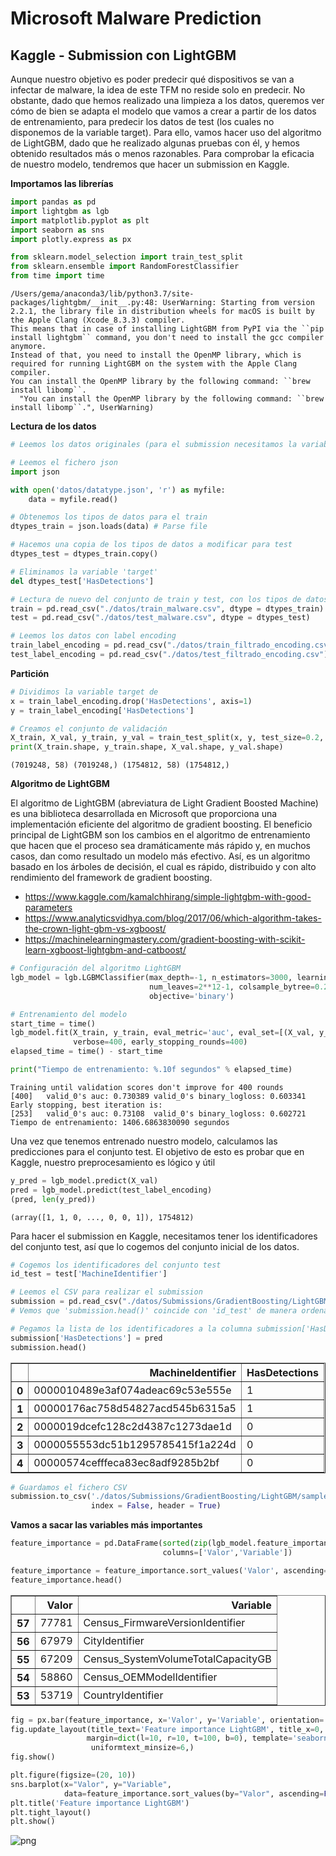 
# Microsoft Malware Prediction

## Kaggle - Submission con LightGBM

Aunque nuestro objetivo es poder predecir qué dispositivos se van a infectar de malware, la idea de este TFM no reside solo en predecir. No obstante, dado que hemos realizado una limpieza a los datos, queremos ver cómo de bien se adapta el modelo que vamos a crear a partir de los datos de entrenamiento, para predecir los datos de test (los cuales no disponemos de la variable target). Para ello, vamos hacer uso del algoritmo de LightGBM, dado que he realizado algunas pruebas con él, y hemos obtenido resultados más o menos razonables. Para comprobar la eficacia de nuestro modelo, tendremos que hacer un submission en Kaggle.

**Importamos las librerías**


```python
import pandas as pd
import lightgbm as lgb
import matplotlib.pyplot as plt
import seaborn as sns
import plotly.express as px

from sklearn.model_selection import train_test_split
from sklearn.ensemble import RandomForestClassifier
from time import time
```

    /Users/gema/anaconda3/lib/python3.7/site-packages/lightgbm/__init__.py:48: UserWarning: Starting from version 2.2.1, the library file in distribution wheels for macOS is built by the Apple Clang (Xcode_8.3.3) compiler.
    This means that in case of installing LightGBM from PyPI via the ``pip install lightgbm`` command, you don't need to install the gcc compiler anymore.
    Instead of that, you need to install the OpenMP library, which is required for running LightGBM on the system with the Apple Clang compiler.
    You can install the OpenMP library by the following command: ``brew install libomp``.
      "You can install the OpenMP library by the following command: ``brew install libomp``.", UserWarning)


**Lectura de los datos**


```python
# Leemos los datos originales (para el submission necesitamos la variable identificadora de test)

# Leemos el fichero json
import json

with open('datos/datatype.json', 'r') as myfile:
    data = myfile.read()

# Obtenemos los tipos de datos para el train
dtypes_train = json.loads(data) # Parse file

# Hacemos una copia de los tipos de datos a modificar para test
dtypes_test = dtypes_train.copy()

# Eliminamos la variable 'target'
del dtypes_test['HasDetections']

# Lectura de nuevo del conjunto de train y test, con los tipos de datos que hemos definido
train = pd.read_csv("./datos/train_malware.csv", dtype = dtypes_train)
test = pd.read_csv("./datos/test_malware.csv", dtype = dtypes_test)
```


```python
# Leemos los datos con label encoding
train_label_encoding = pd.read_csv("./datos/train_filtrado_encoding.csv")
test_label_encoding = pd.read_csv("./datos/test_filtrado_encoding.csv")
```

**Partición**


```python
# Dividimos la variable target de
x = train_label_encoding.drop('HasDetections', axis=1)
y = train_label_encoding['HasDetections']
```


```python
# Creamos el conjunto de validación
X_train, X_val, y_train, y_val = train_test_split(x, y, test_size=0.2, random_state = 3)
print(X_train.shape, y_train.shape, X_val.shape, y_val.shape)
```

    (7019248, 58) (7019248,) (1754812, 58) (1754812,)


**Algoritmo de LightGBM**

El algoritmo de LightGBM (abreviatura de Light Gradient Boosted Machine) es una biblioteca desarrollada en Microsoft que proporciona una implementación eficiente del algoritmo de gradient boosting. El beneficio principal de LightGBM son los cambios en el algoritmo de entrenamiento que hacen que el proceso sea dramáticamente más rápido y, en muchos casos, dan como resultado un modelo más efectivo. Así, es un algoritmo basado en los árboles de decisión, el cual es rápido, distribuido y con alto rendimiento del framework de gradient boosting.

- https://www.kaggle.com/kamalchhirang/simple-lightgbm-with-good-parameters
- https://www.analyticsvidhya.com/blog/2017/06/which-algorithm-takes-the-crown-light-gbm-vs-xgboost/
- https://machinelearningmastery.com/gradient-boosting-with-scikit-learn-xgboost-lightgbm-and-catboost/


```python
# Configuración del algoritmo LightGBM
lgb_model = lgb.LGBMClassifier(max_depth=-1, n_estimators=3000, learning_rate=0.1,
                               num_leaves=2**12-1, colsample_bytree=0.28, seed=9,
                               objective='binary')
```


```python
# Entrenamiento del modelo
start_time = time()
lgb_model.fit(X_train, y_train, eval_metric='auc', eval_set=[(X_val, y_val)],
              verbose=400, early_stopping_rounds=400)
elapsed_time = time() - start_time

print("Tiempo de entrenamiento: %.10f segundos" % elapsed_time)
```

    Training until validation scores don't improve for 400 rounds
    [400]	valid_0's auc: 0.730389	valid_0's binary_logloss: 0.603341
    Early stopping, best iteration is:
    [253]	valid_0's auc: 0.73108	valid_0's binary_logloss: 0.602721
    Tiempo de entrenamiento: 1406.6863830090 segundos


Una vez que tenemos entrenado nuestro modelo, calculamos las predicciones para el conjunto test. El objetivo de esto es probar que en Kaggle, nuestro preprocesamiento es lógico y útil


```python
y_pred = lgb_model.predict(X_val)
pred = lgb_model.predict(test_label_encoding)
(pred, len(y_pred))
```




    (array([1, 1, 0, ..., 0, 0, 1]), 1754812)



Para hacer el submission en Kaggle, necesitamos tener los identificadores del conjunto test, así que lo cogemos del conjunto inicial de los datos.


```python
# Cogemos los identificadores del conjunto test
id_test = test['MachineIdentifier']

# Leemos el CSV para realizar el submission
submission = pd.read_csv("./datos/Submissions/GradientBoosting/LightGBM/sample_submission.csv")
# Vemos que 'submission.head()' coincide con 'id_test' de manera ordenada

# Pegamos la lista de los identificadores a la columna submission['HasDetections']
submission['HasDetections'] = pred
submission.head()
```




<table border="1" class="dataframe">
  <thead>
    <tr style="text-align: right;">
      <th></th>
      <th>MachineIdentifier</th>
      <th>HasDetections</th>
    </tr>
  </thead>
  <tbody>
    <tr>
      <th>0</th>
      <td>0000010489e3af074adeac69c53e555e</td>
      <td>1</td>
    </tr>
    <tr>
      <th>1</th>
      <td>00000176ac758d54827acd545b6315a5</td>
      <td>1</td>
    </tr>
    <tr>
      <th>2</th>
      <td>0000019dcefc128c2d4387c1273dae1d</td>
      <td>0</td>
    </tr>
    <tr>
      <th>3</th>
      <td>0000055553dc51b1295785415f1a224d</td>
      <td>0</td>
    </tr>
    <tr>
      <th>4</th>
      <td>00000574cefffeca83ec8adf9285b2bf</td>
      <td>0</td>
    </tr>
  </tbody>
</table>
</div>




```python
# Guardamos el fichero CSV
submission.to_csv('./datos/Submissions/GradientBoosting/LightGBM/sample_submission.csv',
                  index = False, header = True)
```

**Vamos a sacar las variables más importantes**


```python
feature_importance = pd.DataFrame(sorted(zip(lgb_model.feature_importances_,X_train.columns)),
                                  columns=['Valor','Variable'])
```


```python
feature_importance = feature_importance.sort_values('Valor', ascending=False)
feature_importance.head()
```


<table border="1" class="dataframe">
  <thead>
    <tr style="text-align: right;">
      <th></th>
      <th>Valor</th>
      <th>Variable</th>
    </tr>
  </thead>
  <tbody>
    <tr>
      <th>57</th>
      <td>77781</td>
      <td>Census_FirmwareVersionIdentifier</td>
    </tr>
    <tr>
      <th>56</th>
      <td>67979</td>
      <td>CityIdentifier</td>
    </tr>
    <tr>
      <th>55</th>
      <td>67209</td>
      <td>Census_SystemVolumeTotalCapacityGB</td>
    </tr>
    <tr>
      <th>54</th>
      <td>58860</td>
      <td>Census_OEMModelIdentifier</td>
    </tr>
    <tr>
      <th>53</th>
      <td>53719</td>
      <td>CountryIdentifier</td>
    </tr>
  </tbody>
</table>
</div>




```python
fig = px.bar(feature_importance, x='Valor', y='Variable', orientation='h')
fig.update_layout(title_text='Feature importance LightGBM', title_x=0, xaxis=dict(title='Valor'),
                 margin=dict(l=10, r=10, t=100, b=0), template='seaborn',
                  uniformtext_minsize=6,)
fig.show()
```



```python
plt.figure(figsize=(20, 10))
sns.barplot(x="Valor", y="Variable",
            data=feature_importance.sort_values(by="Valor", ascending=False))
plt.title('Feature importance LightGBM')
plt.tight_layout()
plt.show()
```


![png](output_21_0.png)
